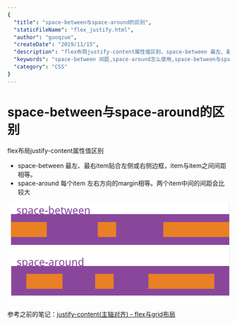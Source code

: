 ```yaml
---
{
  "title": "space-between与space-around的区别",
  "staticFileName": "flex_justify.html",
  "author": "guoqzuo",
  "createDate": "2019/11/15",
  "description": "flex布局justify-content属性值区别，space-between 最左、最右item贴合左侧或右侧边框，item与item之间间距相等。space-around 每个item 左右方向的margin相等。两个item中间的间距会比较大",
  "keywords": "space-between 间距,space-around怎么使用,space-between与space-around的区别,space-around什么意思,space-around,space-around 三个 不居中,space-around调距离,",
  "category": "CSS"
}
---
```


# space-between与space-around的区别

flex布局justify-content属性值区别

- space-between 最左、最右item贴合左侧或右侧边框，item与item之间间距相等。
- space-around 每个item 左右方向的margin相等。两个item中间的间距会比较大

![flex_justify.png](../../../images/blog/css/flex_justify.png)

参考之前的笔记：[justify-content(主轴对齐) - flex与grid布局](https://www.yuque.com/guoqzuo/js_es6/kg7660#fab40284)